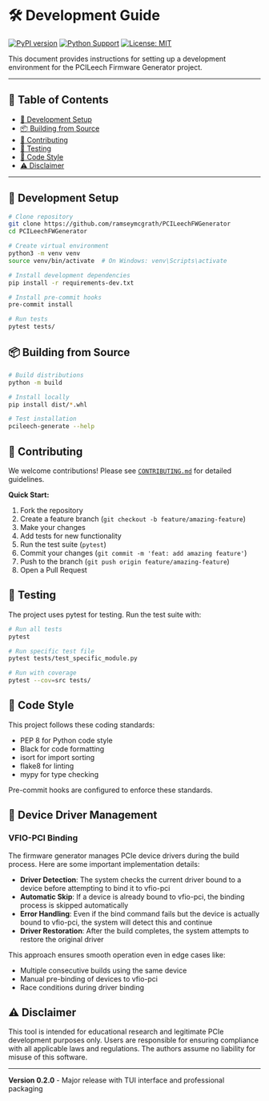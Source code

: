 # 🛠️ Development Guide

[![PyPI version](https://badge.fury.io/py/pcileech-fw-generator.svg)](https://badge.fury.io/py/pcileech-fw-generator)
[![Python Support](https://img.shields.io/pypi/pyversions/pcileech-fw-generator.svg)](https://pypi.org/project/pcileech-fw-generator/)
[![License: MIT](https://img.shields.io/badge/License-MIT-yellow.svg)](https://opensource.org/licenses/MIT)

This document provides instructions for setting up a development environment for the PCILeech Firmware Generator project.

---

## 📑 Table of Contents

- [🚀 Development Setup](#-development-setup)
- [📦 Building from Source](#-building-from-source)
- [🤝 Contributing](#-contributing)
- [🧪 Testing](#-testing)
- [📝 Code Style](#-code-style)
- [⚠️ Disclaimer](#️-disclaimer)

---

## 🚀 Development Setup

```bash
# Clone repository
git clone https://github.com/ramseymcgrath/PCILeechFWGenerator
cd PCILeechFWGenerator

# Create virtual environment
python3 -m venv venv
source venv/bin/activate  # On Windows: venv\Scripts\activate

# Install development dependencies
pip install -r requirements-dev.txt

# Install pre-commit hooks
pre-commit install

# Run tests
pytest tests/
```

## 📦 Building from Source

```bash
# Build distributions
python -m build

# Install locally
pip install dist/*.whl

# Test installation
pcileech-generate --help
```

## 🤝 Contributing

We welcome contributions! Please see [`CONTRIBUTING.md`](../CONTRIBUTING.md) for detailed guidelines.

**Quick Start:**
1. Fork the repository
2. Create a feature branch (`git checkout -b feature/amazing-feature`)
3. Make your changes
4. Add tests for new functionality
5. Run the test suite (`pytest`)
6. Commit your changes (`git commit -m 'feat: add amazing feature'`)
7. Push to the branch (`git push origin feature/amazing-feature`)
8. Open a Pull Request

## 🧪 Testing

The project uses pytest for testing. Run the test suite with:

```bash
# Run all tests
pytest

# Run specific test file
pytest tests/test_specific_module.py

# Run with coverage
pytest --cov=src tests/
```

## 📝 Code Style

This project follows these coding standards:

- PEP 8 for Python code style
- Black for code formatting
- isort for import sorting
- flake8 for linting
- mypy for type checking

Pre-commit hooks are configured to enforce these standards.

## 🔧 Device Driver Management

### VFIO-PCI Binding

The firmware generator manages PCIe device drivers during the build process. Here are some important implementation details:

- **Driver Detection**: The system checks the current driver bound to a device before attempting to bind it to vfio-pci
- **Automatic Skip**: If a device is already bound to vfio-pci, the binding process is skipped automatically
- **Error Handling**: Even if the bind command fails but the device is actually bound to vfio-pci, the system will detect this and continue
- **Driver Restoration**: After the build completes, the system attempts to restore the original driver

This approach ensures smooth operation even in edge cases like:
- Multiple consecutive builds using the same device
- Manual pre-binding of devices to vfio-pci
- Race conditions during driver binding

## ⚠️ Disclaimer

This tool is intended for educational research and legitimate PCIe development purposes only. Users are responsible for ensuring compliance with all applicable laws and regulations. The authors assume no liability for misuse of this software.

---

**Version 0.2.0** - Major release with TUI interface and professional packaging